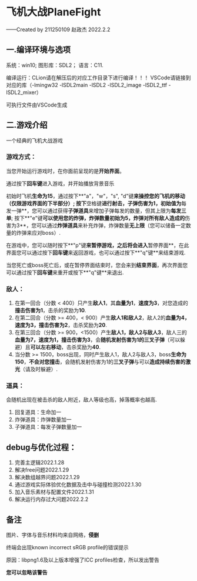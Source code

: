 # 飞机大战PlaneFight

——Created by 211250109 赵政杰 2022.2.2

## 一.编译环境与选项

系统：win10; 图形库：SDL2； 语言：C11. 

编译运行：CLion请在解压后的对应工作目录下进行编译！！！
                   VSCode请链接到对应的库（-lmingw32  -lSDL2main  -lSDL2  -lSDL2_image -lSDL2_ttf  -lSDL2_mixer）

可执行文件由VSCode生成

## 二.游戏介绍

一个经典的飞机大战游戏

### 游戏方式：

当您开始运行游戏时，在你面前呈现的是**开始界面**。

通过按下**回车键**进入游戏，并开始播放背景音乐

初始时飞机**生命为15**，通过按下**"a"，"w"，"s", "d"键**来操控您的飞机的移动（仅限游戏界面的下半部分）; 按下**空格键**进行射击，子弹伤害为1，初始值为**每发一弹**，您可以通过获得**子弹道具**来增加子弹每发的数量，但其上限为**每发三单**; 按下**"e"键**可以使用您的炸弹，炸弹数量初始为5，炸弹对所有敌人造成的**伤害为3**，您可以通过**炸弹道具**来补充炸弹，炸弹数量**无上限**（您可以储备一定数量的炸弹来应对boss）.

在游戏中，您可以随时按下**"p"键**来暂停游戏，之后将会进入**暂停界面**，在此界面您可以通过按下**回车键**来返回游戏，也可以通过按下**"q"键**来结束游戏.

当您死亡或boss死亡后，或在暂停界面结束时，您会来到**结束界面**，再次界面您可以通过按下**回车键**来重开或按下**"q"键**来退出.

### 敌人：

1. 在第一回合（分数 < 400）只产生**敌人1**，其**血量为1**，**速度为3**，对您造成的**撞击伤害为1**，击杀的奖励为**10**.
2. 在第二回合（分数 >= 400，< 900）产生**敌人1和敌人2**，敌人2的**血量为4，速度为3，撞击伤害为2**，击杀奖励为**20**.
3. 在第三回合（分数 >= 900，<1500）产生**敌人1，敌人2与敌人3**，敌人三的**血量为7，速度为1，撞击伤害为3**，会**随机发射伤害为1的三叉子弹**（可以躲避）且**可以左右移动**，击杀奖励为**40**.
4. 当分数 >= 1500，boss出现，同时产生敌人1，敌人2与敌人3，boss**生命为150**，**不会对您撞击**，会随机发射伤害为1的**三叉子弹**与可以**造成持续伤害的激光**（请及时躲避）.

### 道具：

会随机出现在被击杀的敌人附近，敌人等级也高，掉落概率也越高.

1. 回复道具：生命加一
2. 炸弹道具：炸弹数量加一
3. 子弹道具：每发子弹数量加一

## debug与优化过程：

1. 完善主逻辑2022.1.28
2. 解决free问题2022.1.29
3. 解决数组越界问题2022.1.29
4. 通过游戏实际体验优化数据及击中与碰撞检测2022.1.30
5. 加入音乐素材与配置文件2022.1.31
5. 解决运行内存过大问题2022.2.2

## 备注

图片、字体与音乐材料均来自网络，**侵删**

终端会出现known incorrect sRGB profile的错误提示

原因：libpng1.6及以上版本增强了ICC profiles检查，所以发出警告

**您可以忽略该警告**







